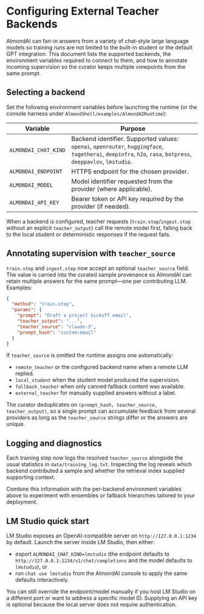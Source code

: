 # Configuring External Teacher Backends

AlmondAI can fan-in answers from a variety of chat-style large language models so
training runs are not limited to the built-in student or the default GPT
integration. This document lists the supported backends, the environment
variables required to connect to them, and how to annotate incoming supervision
so the curator keeps multiple viewpoints from the same prompt.

## Selecting a backend

Set the following environment variables before launching the runtime (or the
console harness under `AlmondShell/examples/AlmondAIRuntime`):

| Variable | Purpose |
| --- | --- |
| `ALMONDAI_CHAT_KIND` | Backend identifier. Supported values: `openai`, `openrouter`, `huggingface`, `togetherai`, `deepinfra`, `h2o`, `rasa`, `botpress`, `deeppavlov`, `lmstudio`. |
| `ALMONDAI_ENDPOINT` | HTTPS endpoint for the chosen provider. |
| `ALMONDAI_MODEL` | Model identifier requested from the provider (where applicable). |
| `ALMONDAI_API_KEY` | Bearer token or API key required by the provider (if needed). |

When a backend is configured, teacher requests (`train.step`/`ingest.step` without
an explicit `teacher_output`) call the remote model first, falling back to the
local student or deterministic responses if the request fails.

## Annotating supervision with `teacher_source`

`train.step` and `ingest.step` now accept an optional `teacher_source` field. The
value is carried into the curated sample provenance so AlmondAI can retain
multiple answers for the same prompt—one per contributing LLM. Examples:

```json
{
  "method": "train.step",
  "params": {
    "prompt": "Draft a project kickoff email",
    "teacher_output": "...",
    "teacher_source": "claude-3",
    "prompt_hash": "custom:email"
  }
}
```

If `teacher_source` is omitted the runtime assigns one automatically:

- `remote_teacher` or the configured backend name when a remote LLM replied.
- `local_student` when the student model produced the supervision.
- `fallback_teacher` when only canned fallback content was available.
- `external_teacher` for manually supplied answers without a label.

The curator deduplicates on `(prompt_hash, teacher_source, teacher_output)`, so a
single prompt can accumulate feedback from several providers as long as the
`teacher_source` strings differ or the answers are unique.

## Logging and diagnostics

Each training step now logs the resolved `teacher_source` alongside the usual
statistics in `data/training_log.txt`. Inspecting the log reveals which backend
contributed a sample and whether the retrieval index supplied supporting
context.

Combine this information with the per-backend environment variables above to
experiment with ensembles or fallback hierarchies tailored to your deployment.

## LM Studio quick start

LM Studio exposes an OpenAI-compatible server on `http://127.0.0.1:1234` by
default. Launch the server inside LM Studio, then either:

- export `ALMONDAI_CHAT_KIND=lmstudio` (the endpoint defaults to
  `http://127.0.0.1:1234/v1/chat/completions` and the model defaults to
  `lmstudio`), or
- run `chat use lmstudio` from the AlmondAI console to apply the same defaults
  interactively.

You can still override the endpoint/model manually if you host LM Studio on a
different port or want to address a specific model ID. Supplying an API key is
optional because the local server does not require authentication.
